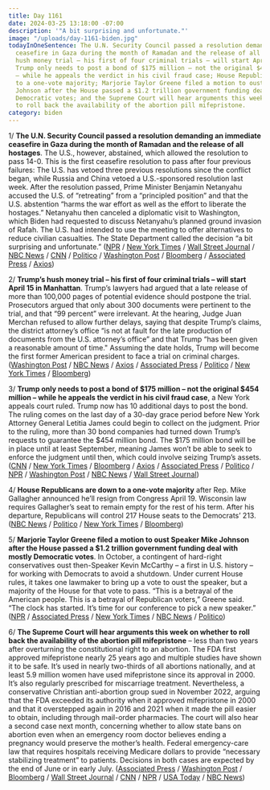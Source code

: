 ```yaml
---
title: Day 1161
date: 2024-03-25 13:18:00 -07:00
description: '"A bit surprising and unfortunate."'
image: "/uploads/day-1161-biden.jpg"
todayInOneSentence: The U.N. Security Council passed a resolution demanding an immediate
  ceasefire in Gaza during the month of Ramadan and the release of all hostages; Trump’s
  hush money trial – his first of four criminal trials – will start April 15 in Manhattan;
  Trump only needs to post a bond of $175 million – not the original $454 million
  – while he appeals the verdict in his civil fraud case; House Republicans are down
  to a one-vote majority; Marjorie Taylor Greene filed a motion to oust Speaker Mike
  Johnson after the House passed a $1.2 trillion government funding deal with mostly
  Democratic votes; and the Supreme Court will hear arguments this week on whether
  to roll back the availability of the abortion pill mifepristone.
category: biden
---
```


1/ **The U.N. Security Council passed a resolution demanding an immediate ceasefire in Gaza during the month of Ramadan and the release of all hostages**. The U.S., however, abstained, which allowed the resolution to pass 14-0. This is the first ceasefire resolution to pass after four previous failures: The U.S. has vetoed three previous resolutions since the conflict began, while Russia and China vetoed a U.S.-sponsored resolution last week. After the resolution passed, Prime Minister Benjamin Netanyahu accused the U.S. of “retreating” from a “principled position” and that the U.S. abstention “harms the war effort as well as the effort to liberate the hostages.” Netanyahu then canceled a diplomatic visit to Washington, which Biden had requested to discuss Netanyahu’s planned ground invasion of Rafah. The U.S. had intended to use the meeting to offer alternatives to reduce civilian casualties. The State Department called the decision “a bit surprising and unfortunate.” ([NPR](https://www.npr.org/2024/03/25/1240669997/united-nations-security-council-cease-fire-resolution-gaza-israel-war) / [New York Times](https://www.nytimes.com/live/2024/03/25/world/israel-hamas-war-gaza-news) / [Wall Street Journal](https://www.wsj.com/world/middle-east/hostage-talks-stall-as-israeli-defense-minister-arrives-in-washington-ea36821d?mod=hp_lead_pos3) / [NBC News](https://www.nbcnews.com/news/world/live-blog/israel-hamas-war-live-updates-rcna144870) / [CNN](https://www.cnn.com/2024/03/25/middleeast/un-security-council-gaza-israel-ceasefire-intl/index.html) / [Politico](https://www.politico.com/news/2024/03/25/us-un-resolution-cease-fire-row-with-israel-00148813) / [Washington Post](https://www.washingtonpost.com/world/2024/03/25/israel-hamas-war-news-gaza-palestine/) / [Bloomberg](https://www.bloomberg.com/news/articles/2024-03-25/un-security-council-demands-gaza-cease-fire-as-the-us-abstains?sref=MIBMEEoj) / [Associated Press](https://apnews.com/article/un-gaza-ceasefire-resolution-vote-ramadan-b7985fede65e5477aba2c8d2e62a6632) / [Axios](https://www.axios.com/2024/03/25/gaza-ceasefire-resolution-un-security-council-veto))

2/ **Trump’s hush money trial – his first of four criminal trials – will start April 15 in Manhattan**. Trump’s lawyers had argued that a late release of more than 100,000 pages of potential evidence should postpone the trial. Prosecutors argued that only about 300 documents were pertinent to the trial, and that “99 percent” were irrelevant. At the hearing, Judge Juan Merchan refused to allow further delays, saying that despite Trump’s claims, the district attorney’s office “is not at fault for the late production of documents from the U.S. attorney’s office” and that Trump “has been given a reasonable amount of time." Assuming the date holds, Trump will become the first former American president to face a trial on criminal charges. ([Washington Post](https://www.washingtonpost.com/politics/2024/03/25/trump-new-york-hush-money-trial-hearing/) / [NBC News](https://www.nbcnews.com/politics/donald-trump/live-blog/live-updates-trump-expected-court-ny-hush-money-case-rcna144477) / [Axios](https://www.axios.com/2024/03/25/trump-new-york-hush-money-criminal-trial) / [Associated Press](https://apnews.com/article/trump-hush-money-trial-new-york-b8fb980a6ec745e918a13e676b7f1460) / [Politico](https://www.politico.com/news/2024/03/25/trump-criminal-trial-date-set-new-york-00148834) / [New York Times](https://www.nytimes.com/live/2024/03/25/nyregion/trump-hush-money-trial) / [Bloomberg](https://www.bloomberg.com/news/articles/2024-03-25/trump-s-first-criminal-trial-set-to-start-april-15-in-new-york?srnd=homepage-americas&sref=MIBMEEoj))

3/ **Trump only needs to post a bond of $175 million – not the original $454 million – while he appeals the verdict in his civil fraud case**, a New York appeals court ruled. Trump now has 10 additional days to post the bond. The ruling comes on the last day of a 30-day grace period before New York Attorney General Letitia James could begin to collect on the judgment. Prior to the ruling, more than 30 bond companies had turned down Trump’s requests to guarantee the $454 million bond. The $175 million bond will be in place until at least September, meaning James won’t be able to seek to enforce the judgment until then, which could involve seizing Trump’s assets. ([CNN](https://www.cnn.com/2024/03/25/politics/trump-civil-fraud-trial-bond/index.html) / [New York Times](https://www.nytimes.com/2024/03/25/nyregion/trump-bond-reduced.html) / [Bloomberg](https://www.bloomberg.com/news/articles/2024-03-25/trump-bond-reduced-to-175-million-as-he-appeals-ny-fine?sref=MIBMEEoj) / [Axios](https://www.axios.com/2024/03/19/trump-new-york-fraud-court-case-letitia-james) / [Associated Press](https://apnews.com/article/trump-civil-fraud-case-verdict-penalty-appeal-8447c48d0436083737204b13401438d2) / [Politico](https://www.politico.com/news/2024/03/25/trump-no-longer-needs-to-post-full-454m-bond-in-civil-fraud-case-court-rules-00148815) / [NPR](https://www.npr.org/2024/03/25/1240619833/trump-hush-money-trial-bond-payment) / [Washington Post](https://www.washingtonpost.com/politics/2024/03/25/trump-bond-reduced-new-york-fraud-case/) / [NBC News](https://www.nbcnews.com/politics/donald-trump/ny-appeals-court-reduces-trumps-bond-civil-fraud-case-175-million-vict-rcna144659) / [Wall Street Journal](https://www.wsj.com/us-news/law/donald-trump-new-york-fraud-bond-due-05f590e4?mod=hp_lead_pos1))

4/ **House Republicans are down to a one-vote majority** after Rep. Mike Gallagher announced he’ll resign from Congress April 19. Wisconsin law requires Gallagher’s seat to remain empty for the rest of his term. After his departure, Republicans will control 217 House seats to the Democrats’ 213. ([NBC News](https://www.nbcnews.com/politics/congress/republican-mike-gallagher-resign-early-house-majority-shrinks-rcna144672) / [Politico](https://www.politico.com/live-updates/2024/03/22/congress/gallagher-leaving-early-00148586) / [New York Times](https://www.nytimes.com/2024/03/22/us/politics/house-republican-majority-mike-gallagher.html) / [Bloomberg](https://www.bloomberg.com/news/articles/2024-03-22/slim-republican-house-majority-shrinks-further-as-lawmaker-quits?sref=MIBMEEoj))

5/ **Marjorie Taylor Greene filed a motion to oust Speaker Mike Johnson after the House passed a $1.2 trillion government funding deal with mostly Democratic votes**. In October, a contingent of hard-right conservatives oust then-Speaker Kevin McCarthy – a first in U.S. history – for working with Democrats to avoid a shutdown. Under current House rules, it takes one lawmaker to bring up a vote to oust the speaker, but a majority of the House for that vote to pass. “This is a betrayal of the American people. This is a betrayal of Republican voters,” Greene said. “The clock has started. It’s time for our conference to pick a new speaker.” ([NPR](https://www.npr.org/2024/03/22/1240186860/marjorie-taylor-greene-mike-johnson-motion-to-vacate-house-speaker) / [Associated Press](https://apnews.com/article/congress-motion-to-vacate-speaker-mike-johnson-marjorie-taylor-greene-9d5188eea71d3924b782c4d89cfc21a9) / [New York Times](https://www.nytimes.com/2024/03/25/us/politics/speaker-mike-johnson-ukraine.html) / [NBC News](https://www.nbcnews.com/politics/congress/rep-marjorie-taylor-greene-files-motion-oust-mike-johnson-house-speake-rcna134385) / [Politico](https://www.politico.com/live-updates/2024/03/22/congress/greene-drops-the-motion-vacate-johnson-00148543))

6/ **The Supreme Court will hear arguments this week on whether to roll back the availability of the abortion pill mifepristone** – less than two years after overturning the constitutional right to an abortion. The FDA first approved mifepristone nearly 25 years ago and multiple studies have shown it to be safe. It’s used in nearly two-thirds of all abortions nationally, and at least 5.9 million women have used mifepristone since its approval in 2000. It’s also regularly prescribed for miscarriage treatment. Nevertheless, a conservative Christian anti-abortion group sued in November 2022, arguing that the FDA exceeded its authority when it approved mifepristone in 2000 and that it overstepped again in 2016 and 2021 when it made the pill easier to obtain, including through mail-order pharmacies. The court will also hear a second case next month, concerning whether to allow state bans on abortion even when an emergency room doctor believes ending a pregnancy would preserve the mother’s health. Federal emergency-care law that requires hospitals receiving Medicare dollars to provide “necessary stabilizing treatment” to patients. Decisions in both cases are expected by the end of June or in early July. ([Associated Press](https://apnews.com/article/mifepristone-abortion-pill-supreme-court-1d2221251197a391c9bca833918e4554) / [Washington Post](https://www.washingtonpost.com/politics/2024/03/24/supreme-court-abortion-pill-case/) / [Bloomberg](https://www.bloomberg.com/news/articles/2024-03-25/supreme-court-rekindles-abortion-debate-as-election-fight-looms?sref=MIBMEEoj) / [Wall Street Journal](https://www.wsj.com/health/healthcare/abortion-pill-case-puts-supreme-court-back-in-the-hot-seat-dec8edad) / [CNN](https://www.cnn.com/2024/03/25/politics/abortion-pill-timeline-supreme-court-dg/index.html) / [NPR](https://www.npr.org/sections/health-shots/2024/03/25/1240282129/mifepristone-supreme-court-fda-medication-abortion-explainer) / [USA Today](https://www.usatoday.com/story/news/politics/2024/03/25/supreme-court-mifepristone-national-abortion-ban-comstock/72958484007/) / [NBC News](https://www.nbcnews.com/politics/supreme-court/ivf-birth-control-supreme-court-abortion-pill-case-spark-challenges-dr-rcna144435))